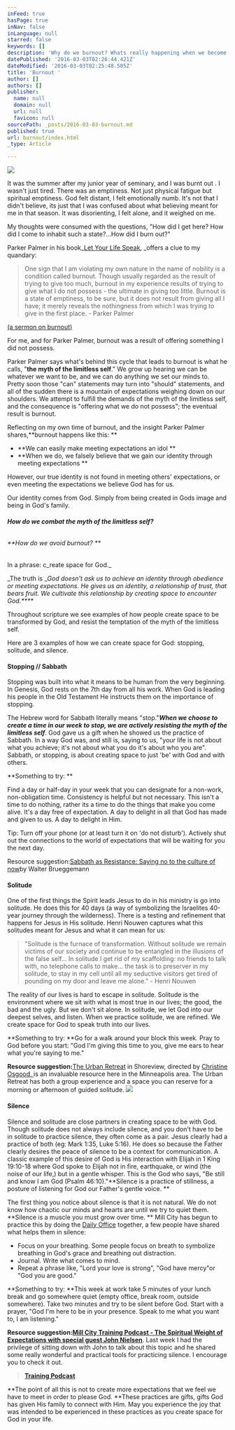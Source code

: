 ```yaml
---
inFeed: true
hasPage: true
inNav: false
inLanguage: null
starred: false
keywords: []
description: 'Why do we burnout? Whats really happening when we become emotionally numb... to others... to God. What does it look like to create space for God in the midst of that? '
datePublished: '2016-03-03T02:26:44.421Z'
dateModified: '2016-03-03T02:25:48.505Z'
title: 'Burnout '
author: []
authors: []
publisher:
  name: null
  domain: null
  url: null
  favicon: null
sourcePath: _posts/2016-03-03-burnout.md
published: true
url: burnout/index.html
_type: Article

---
```

![](https://the-grid-user-content.s3-us-west-2.amazonaws.com/72e8e63e-c5e0-4fb6-aff7-cb5b27645a97.jpg)

It was the summer after my junior year of seminary, and I was burnt out . I wasn't just tired. There was an emptiness. Not just physical fatigue but spiritual emptiness. God felt distant, I felt emotionally numb. It's not that I didn't believe, its just that I was confused about what believing meant for me in that season. It was disorienting, I felt alone, and it weighed on me.

My thoughts were consumed with the questions, "How did I get here? How did I come to inhabit such a state?...How did I burn out?" 

Parker Palmer in his book_[Let Your Life Speak][0], _offers a clue to my quandary:

> One sign that I am violating my own nature in the name of nobility is a condition called burnout. Though usually regarded as the result of trying to give too much, burnout in my experience results of trying to give what I do not possess - the ultimate in giving too little. Burnout is a state of emptiness, to be sure, but it does not result from giving all I have; it merely reveals the nothingness from which I was trying to give in the first place. - Parker Palmer

[(a sermon on burnout) ][1]

For me, and for Parker Palmer, burnout was a result of offering something I did not possess. 

Parker Palmer says what's behind this cycle that leads to burnout is what he calls, "**the myth of the limitless self**." We grow up hearing we can be whatever we want to be, and we can do anything we set our minds to. Pretty soon those "can" statements may turn into "should" statements, and all of the sudden there is a mountain of expectations weighing down on our shoulders.  We attempt to fulfill the demands of the myth of the limitless self, and the consequence is "offering what we do not possess"; the eventual result is burnout. 

Reflecting on my own time of burnout, and the insight Parker Palmer shares,**burnout happens like this: **

* **We can easily make meeting expectations an idol **
* **When we do, we falsely believe that we gain our identity through meeting expectations  **

However, our true identity is not found in meeting others' expectations, or even meeting the expectations we believe God has for us.  

Our identity comes from God.  Simply from being created in Gods image and being in God's family.

###### **How do we combat the myth of the limitless self?**

###### **How do we avoid burnout? **

In a phrase: c_reate space for God._

_The truth is __God doesn't ask us to achieve an identity through obedience or meeting expectations. He gives us an identity, a relationship of trust, that bears  fruit. We cultivate this relationship by creating space to encounter God.****_

Throughout scripture we see examples of how people create space to be transformed by God, and resist the temptation of the myth of the limitless self. 

Here are 3 examples of how we can create space for God: stopping, solitude, and silence.

#### Stopping // Sabbath 

Stopping was built into what it means to be human from the very beginning. In Genesis, God rests on the 7th day from all his work. When God is leading his people in the Old Testament He instructs them on the importance of stopping.

The Hebrew word for Sabbath literally means "stop."_**When we choose to create a time in our week to stop, we are actively resisting the myth of the limitless self**_. God gave us a gift when he showed us the practice of Sabbath. In a way God was, and still is, saying to us, "your life is not about what you achieve; it's not about what you do it's about who you are". Sabbath, or stopping, is about creating space to just 'be' with God and with others. 

**Something to try: **

Find a day or half-day in your week that you can designate for a non-work, non-obligation time. Consistency is helpful but not necessary. This isn't a time to do nothing, rather its a time to do the things that make you come alive. It's a day free of expectation. A day to delight in all that God has made and given to us. A day to delight in Him. 

Tip: Turn off your phone (or at least turn it on 'do not disturb'). Actively shut out the connections to the world of expectations that will be waiting for you the next day. 

Resource suggestion:[Sabbath as Resistance: Saying no to the culture of now][2]by Walter Brueggemann 

#### Solitude 

One of the first things the Spirit leads Jesus to do in his ministry is go into solitude. He does this for 40 days (a way of symbolizing the Israelites 40-year journey through the wilderness). There is a testing and refinement that happens for Jesus in His solitude. Henri Nouwen captures what this solitudes meant for Jesus and what it can mean for us:

> "Solitude is the furnace of transformation. Without solitude we remain victims of our society and continue to be entangled in the illusions of the false self... In solitude I get rid of my scaffolding: no friends to talk with, no telephone calls to make... the task is to preserver in my solitude, to stay in my cell until all my seductive visitors get tired of pounding on my door and leave me alone." - Henri Nouwen

The reality of our lives is hard to escape in solitude. Solitude is the environment where we sit with what is most true in our lives; the good, the bad and the ugly. But we don't sit alone. In solitude, we let God into our deepest selves, and listen. When we practice solitude, we are refined. We create space for God to speak truth into our lives.  

**Something to try: **Go for a walk around your block this week. Pray to God before you start: "God I'm giving this time to you, give me ears to hear what you're saying to me." 

**Resource suggestion:**[The Urban Retreat][3] in Shoreview, directed by [Christine Osgood, ][4] is an invaluable resource here in the Minneapolis area. The Urban Retreat has both a group experience and a space you can reserve for a morning or afternoon of guided solitude. ![](https://the-grid-user-content.s3-us-west-2.amazonaws.com/dd7ae9a1-e734-4208-b6cc-e7254fcb75cb.jpg)

#### Silence 

Silence and solitude are close partners in creating space to be with God. Though solitude does not always include silence, and you don't have to be in solitude to practice silence, they often come as a pair. Jesus clearly had a practice of both (eg: Mark 1:35, Luke 5:16). He does so because the Father clearly desires the peace of silence to be a context for communication. A classic example of this desire of God is His interaction with Elijah in 1 King 19:10-18 where God spoke to Elijah not in fire, earthquake, or wind (the noise of our life,) but in a gentle whisper. This is the God who says, "Be still and know I am God (Psalm 46:10)."**Silence is a practice of stillness, a posture of listening for God our Father's gentle voice.  **

The first thing you notice about silence is that it is not natural. We do not know how chaotic our minds and hearts are until we try to quiet them. **Silence is a muscle you must grow over time. ** Mill City has begun to practice this by doing the [Daily Office][5] together, a few people have shared what helps them in silence:

* Focus on your breathing. Some people focus on breath to symbolize breathing in God's grace and breathing out distraction. 
* Journal. Write what comes to mind. 
* Repeat a phrase like, "Lord your love is strong", "God have mercy"or "God you are good." 

**Something to try: **This week at work take 5 minutes of your lunch break and go somewhere quiet (empty office, break room, outside somewhere). Take two minutes and try to be silent before God. Start with a prayer, "God I'm here to be in your presence. Speak to me what you want to, I am listening." 

**Resource suggestion:[Mill City Training Podcast - The Spiritual Weight of Expectations with special guest John Nielsen][6]**. Last week I had the privilege of sitting down with John to talk about this topic and he shared some really wonderful and practical tools for practicing silence. I encourage you to check it out. 
> 
> **[Training Podcast][6]**

**The point of all this is not to create more expectations that we feel we have to meet in order to please God. **These practices are gifts, gifts God has given His family to connect with Him. May you experience the joy that was intended to be experienced in these practices as you create space for God in your life. 

[0]: http://www.amazon.com/Let-Your-Life-Speak-Listening/dp/0787947350/ref=sr_1_1?s=books&ie=UTF8&qid=1456354940&sr=1-1&keywords=let+your+life+speak
[1]: http://millcitychurch.com/sundays/sermons/listen-to-yourself/
[2]: http://www.amazon.com/Sabbath-Resistance-Saying-Culture-Now/dp/0664239285
[3]: http://www.theurbanretreat.info/
[4]: http://www.theurbanretreat.info/about-us.html
[5]: http://www.amazon.com/Emotionally-Healthy-Spirituality-Day-Journey/dp/0310341167
[6]: https://my.ekklesia360.com/Clients/download.php?sid=15327&url=http://38139a126e8307ea9daf-8d36774360b6cfe24897891b7c00ca6f.r71.cf2.rackcdn.com/uploaded/t/0e4907540_1456342705_the-weight-of-spiritual-expecations-john-nelisen.m4a&mediaBID=4075615&template=https://my.ekklesia360.com/Clients/player/videoplayer.php&type=sound&CMSCODE=EKK&CMS_LINK=https://my.ekklesia360.com&width=400&height=300&autostart=true&playlist=false